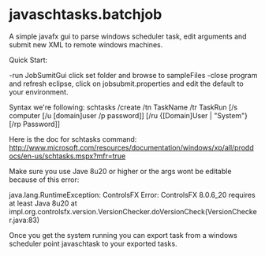 # javaschtasks.batchjob
A simple javafx gui to parse windows scheduler task, edit arguments and submit new XML to remote windows machines.  


Quick Start:

-run JobSumitGui click set folder and browse to sampleFiles
-close program and refresh eclipse, click on jobsubmit.properties and edit the default to your environment. 

Syntax we're following: 
schtasks /create /tn TaskName /tr TaskRun  [/s computer [/u [domain\]user /p password]] [/ru {[Domain\]User | "System"} [/rp Password]] 


Here is the doc for schtasks command:
http://www.microsoft.com/resources/documentation/windows/xp/all/proddocs/en-us/schtasks.mspx?mfr=true

Make sure you use Jave 8u20 or higher or the args wont be editable because of this error:

java.lang.RuntimeException: ControlsFX Error: ControlsFX 8.0.6_20 requires at least Java 8u20
	at impl.org.controlsfx.version.VersionChecker.doVersionCheck(VersionChecker.java:83)
	
Once you get the system running you can export task from a windows scheduler point javaschtask to your exported tasks. 

